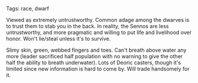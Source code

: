 Tags: race, dwarf

Viewed as extremely untrustworthy. Common adage among the dwarves is to trust them to stab you in the back. In reality, the Sennos are less untrustworthy, and more pragmatic and willing to put life and livelihood over honor. Won't lie/steal unless it's to survive. 

Slimy skin, green, webbed fingers and toes. Can't breath above water any more (leader sacrificed half population with no warning to give the other half the ability to breath underwater). Lots of Deoric casters, though it's limited since new information is hard to come by. Will trade handsomely for it.